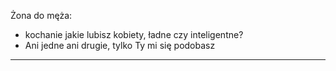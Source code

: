 Żona do męża:

- kochanie jakie lubisz kobiety, ładne czy inteligentne?
- Ani jedne ani drugie, tylko Ty mi się podobasz

---
